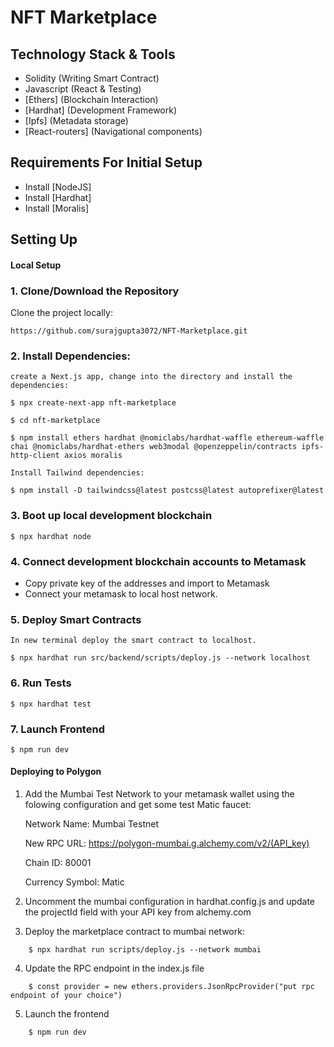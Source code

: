 # NFT Marketplace

## Technology Stack & Tools

- Solidity (Writing Smart Contract)
- Javascript (React & Testing)
- [Ethers] (Blockchain Interaction)
- [Hardhat] (Development Framework)
- [Ipfs] (Metadata storage)
- [React-routers] (Navigational components)

## Requirements For Initial Setup
- Install [NodeJS] 
- Install [Hardhat]
- Install [Moralis]

## Setting Up

#### Local Setup

### 1. Clone/Download the Repository
Clone the project locally:

```
https://github.com/surajgupta3072/NFT-Marketplace.git

```
### 2. Install Dependencies:
```
create a Next.js app, change into the directory and install the dependencies: 

$ npx create-next-app nft-marketplace

$ cd nft-marketplace

$ npm install ethers hardhat @nomiclabs/hardhat-waffle ethereum-waffle chai @nomiclabs/hardhat-ethers web3modal @openzeppelin/contracts ipfs-http-client axios moralis

Install Tailwind dependencies:

$ npm install -D tailwindcss@latest postcss@latest autoprefixer@latest

```
### 3. Boot up local development blockchain
```
$ npx hardhat node

```
### 4. Connect development blockchain accounts to Metamask

- Copy private key of the addresses and import to Metamask
- Connect your metamask to local host network.


### 5. Deploy Smart Contracts
```
In new terminal deploy the smart contract to localhost.

$ npx hardhat run src/backend/scripts/deploy.js --network localhost

```
### 6. Run Tests
```
$ npx hardhat test
```

### 7. Launch Frontend
```
$ npm run dev
```

#### Deploying to Polygon

1. Add the Mumbai Test Network to your metamask wallet using the folowing configuration and get some test Matic faucet:

    Network Name: Mumbai Testnet

    New RPC URL: https://polygon-mumbai.g.alchemy.com/v2/(API_key)

    Chain ID: 80001

    Currency Symbol: Matic

2. Uncomment the mumbai configuration in hardhat.config.js and update the projectId field with your API key from alchemy.com

3. Deploy the marketplace contract to mumbai network:
```
    $ npx hardhat run scripts/deploy.js --network mumbai
```
4. Update the RPC endpoint in the index.js file
```
    $ const provider = new ethers.providers.JsonRpcProvider("put rpc endpoint of your choice")
```
5. Launch the frontend
```
    $ npm run dev
```







